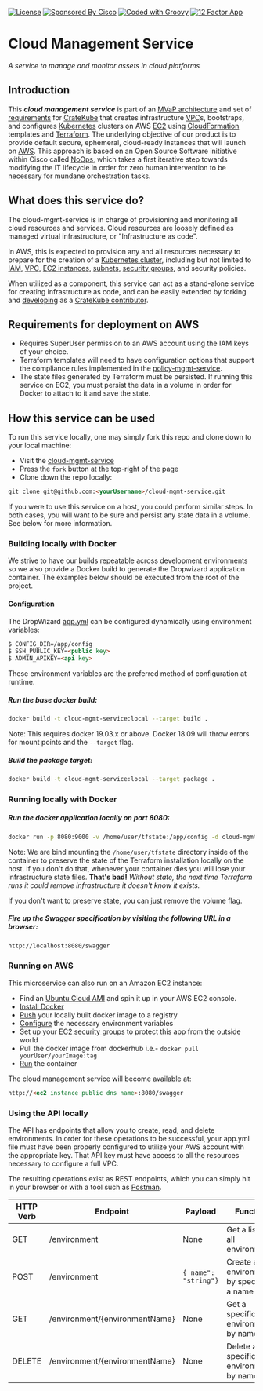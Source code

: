 [![License](http://img.shields.io/badge/license-apache%202.0-yellow)](http://choosealicense.com/licenses/apache-2.0/)
[![Sponsored By Cisco](https://img.shields.io/badge/sponsored%20by-Cisco-blue)](https://www.cisco.com/c/en/us/solutions/cloud/multicloud-solutions.html)
[![Coded with Groovy](https://img.shields.io/badge/language-Groovy-green)](https://github.com/apache/groovy)
[![12 Factor App](https://img.shields.io/badge/app-12--factor-yellow)](https://12factor.net/)

# Cloud Management Service
_A service to manage and monitor assets in cloud platforms_

## Introduction
This **_cloud management service_** is part of an [MVaP architecture](https://github.com/cratekube/cratekube/blob/master/docs/Architecture.md) and set of [requirements](https://github.com/cratekube/cratekube/blob/master/docs/Requirements.md) for [CrateKube](https://cratekube.github.io/) that creates infrastructure [VPC](https://aws.amazon.com/vpc/)s, bootstraps, and configures [Kubernetes](https://kubernetes.io/) clusters on AWS [EC2](https://aws.amazon.com/ec2/pricing/) using [CloudFormation](https://aws.amazon.com/cloudformation/) templates and [Terraform](https://www.terraform.io/).  The underlying objective of our product is to provide default secure, ephemeral, cloud-ready instances that will launch on [AWS](https://aws.amazon.com/ec2/).  This approach is based on an Open Source Software initiative within Cisco called [NoOps](https://www.cio.com/article/3407714/what-is-noops-the-quest-for-fully-automated-it-operations.html), which takes a first iterative step towards modifying the IT lifecycle in order for zero human intervention to be necessary for mundane orchestration tasks.

## What does this service do?
The cloud-mgmt-service is in charge of provisioning and monitoring all cloud resources and services. Cloud resources are loosely defined as managed virtual infrastructure, or "Infrastructure as code".

In AWS, this is expected to provision any and all resources necessary to prepare for the creation of a [Kubernetes cluster](https://kubernetes.io/docs/tutorials/kubernetes-basics/create-cluster/), including but not limited to [IAM](https://docs.aws.amazon.com/IAM/latest/UserGuide/introduction.html), [VPC](https://docs.aws.amazon.com/vpc/latest/userguide/what-is-amazon-vpc.html), [EC2 instances](https://docs.aws.amazon.com/AWSEC2/latest/UserGuide/concepts.html), [subnets](https://docs.aws.amazon.com/vpc/latest/userguide/VPC_Subnets.html#vpc-subnet-basics), [security groups](https://docs.aws.amazon.com/vpc/latest/userguide/VPC_SecurityGroups.html), and security policies. 

When utilized as a component, this service can act as a stand-alone service for creating infrastructure as code, and can be easily extended by forking and [developing](https://github.com/cratekube/cratekube/blob/master/docs/Development.md) as a [CrateKube contributor](https://github.com/cratekube/cratekube/blob/master/CONTRIBUTING.md).

## Requirements for deployment on AWS
- Requires SuperUser permission to an AWS account using the IAM keys of your choice.   
- Terraform templates will need to have configuration options that support the compliance rules implemented in the [policy-mgmt-service](https://github.com/cratekube/policy-mgmt-service). 
- The state files generated by Terraform must be persisted.  If running this service on EC2, you must persist the data in a volume in order for Docker to attach to it and save the state.

## How this service can be used
To run this service locally, one may simply fork this repo and clone down to your local machine:
- Visit the [cloud-mgmt-service](https://github.com/cratekube/cloud-mgmt-service)
- Press the `fork` button at the top-right of the page
- Clone down the repo locally:
```html
git clone git@github.com:<yourUsername>/cloud-mgmt-service.git
```
If you were to use this service on a host, you could perform similar steps.  In both cases, you will want to be sure and persist any state data in a volume.  See below for more information.

### Building locally with Docker
We strive to have our builds repeatable across development environments so we also provide a Docker build to generate 
the Dropwizard application container.  The examples below should be executed from the root of the project.

#### Configuration
The DropWizard [app.yml](https://github.com/cratekube/cloud-mgmt-service/blob/master/app.yml) can be configured dynamically using environment variables:

```html
$ CONFIG_DIR=/app/config
$ SSH_PUBLIC_KEY=<public key>
$ ADMIN_APIKEY=<api key>
```
These environment variables are the preferred method of configuration at runtime.

##### Run the base docker build:
```bash
docker build -t cloud-mgmt-service:local --target build .
```
Note: This requires docker 19.03.x or above.  Docker 18.09 will throw errors for mount points and the `--target` flag.

##### Build the package target:
```bash
docker build -t cloud-mgmt-service:local --target package .
```
### Running locally with Docker
##### Run the docker application locally on port 8080:
```bash
docker run -p 8080:9000 -v /home/user/tfstate:/app/config -d cloud-mgmt-service:local
```
Note: We are bind mounting the `/home/user/tfstate` directory inside of the container to preserve the state of the Terraform installation locally on the host.  If you don't do that, whenever your container dies you will lose your infrastructure state files.  **That's bad!**  _Without state, the next time Terraform runs it could remove infrastructure it doesn't know it exists._

If you don't want to preserve state, you can just remove the volume flag.

##### Fire up the Swagger specification by visiting the following URL in a browser:
```bash
http://localhost:8080/swagger
```

### Running on AWS
This microservice can also run on an Amazon EC2 instance:
- Find an [Ubuntu Cloud AMI](https://cloud-images.ubuntu.com/locator/ec2/) and spin it up in your AWS EC2 console.
- [Install Docker](https://docs.docker.com/engine/install/ubuntu/) 
- [Push](https://docs.docker.com/docker-hub/) your locally built docker image to a registry
- [Configure](https://github.com/cratekube/cratekube/blob/master/docs/user/ServiceCloudManagement.md#configuration) the necessary environment variables
- Set up your [EC2 security groups](https://docs.aws.amazon.com/AWSEC2/latest/UserGuide/ec2-security-groups.html) to protect this app from the outside world
- Pull the docker image from dockerhub i.e.- `docker pull yourUser/yourImage:tag`
- [Run](https://github.com/cratekube/cratekube/blob/master/docs/user/ServiceCloudManagement.md#run-the-docker-application-locally-on-port-8080) the container

The cloud management service will become available at:
```html
http://<ec2 instance public dns name>:8080/swagger
```


### Using the API locally
The API has endpoints that allow you to create, read, and delete environments.  In order for these operations to be successful, your app.yml file must have been properly configured to utilize your AWS account with the appropriate key.  That API key must have access to all the resources necessary to configure a full VPC.

The resulting operations exist as REST endpoints, which you can simply hit in your browser or with a tool such as [Postman](https://www.postman.com/downloads/).

| HTTP Verb | Endpoint | Payload | Function |
| --- | --- | --- | --- |  
| GET | /environment | None | Get a list of all environments |
| POST | /environment | <code>{ name": "string"}</code>  | Create an environment by specifying a name |
| GET | /environment/{environmentName} | None | Get a specific environment by name |
| DELETE | /environment/{environmentName} | None | Delete a specific environment by name |